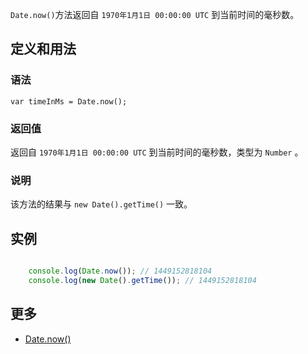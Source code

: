 `Date.now()`方法返回自 `1970年1月1日 00:00:00 UTC` 到当前时间的毫秒数。

## 定义和用法

### 语法

`var timeInMs = Date.now();`

### 返回值

返回自 `1970年1月1日 00:00:00 UTC` 到当前时间的毫秒数，类型为 `Number` 。

### 说明

该方法的结果与 `new Date().getTime()` 一致。

## 实例

```javascript

    console.log(Date.now()); // 1449152818104
    console.log(new Date().getTime()); // 1449152818104

```

## 更多

*   [Date.now()](https://developer.mozilla.org/zh-CN/docs/Web/JavaScript/Reference/Global_Objects/Date/now)